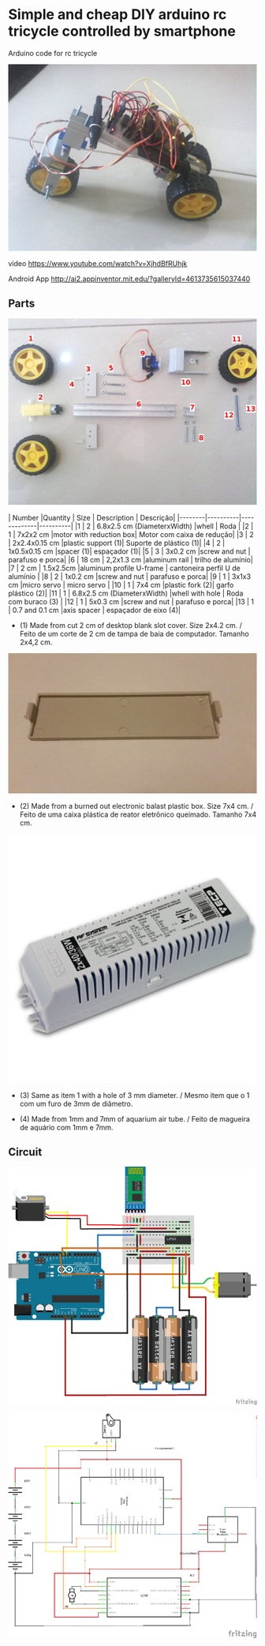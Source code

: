 
# Simple and cheap DIY arduino rc tricycle controlled by smartphone  


Arduino code for rc tricycle

![Tricycle](pictures/09.jpg?raw=true "Tricycle")


video    	     https://www.youtube.com/watch?v=XjhdBfRUhjk

Android App          http://ai2.appinventor.mit.edu/?galleryId=4613735615037440


## Parts



![Tricycle Parts](pictures/parts.jpg?raw=true "Tricycle Parts")

| Number |Quantity  | Size | Description | Descrição|
|--------|----------|-------------|----------|
|1       |    2     | 6.8x2.5 cm (DiameterxWidth)  |whell        | Roda     |
|2       |    1     | 7x2x2 cm      |motor with reduction box| Motor com caixa de redução|
|3       |    2     | 2x2.4x0.15 cm  |plastic support (1)| Suporte de plástico (1)|
|4       |    2     | 1x0.5x0.15 cm |spacer (1)| espaçador (1)|
|5       |    3     | 3x0.2 cm     |screw and nut | parafuso e porca|
|6       |   18 cm  | 2,2x1.3 cm     |aluminum rail | trilho de alumínio|
|7       |   2 cm   | 1.5x2.5cm     |aluminum profile U-frame | cantoneira perfil U de alumínio |
|8       |    2     | 1x0.2 cm     |screw and nut | parafuso e porca|
|9       |    1     | 3x1x3 cm     |micro servo | micro servo |
|10      |    1     | 7x4 cm     |plastic fork (2)| garfo plástico (2)|
|11      |    1     | 6.8x2.5 cm (DiameterxWidth)     |whell with hole | Roda com buraco (3) |
|12      |    1     | 5x0.3 cm     |screw and nut | parafuso e porca|
|13      |    1     | 0.7 and 0.1 cm     |axis spacer | espaçador de eixo (4)|



* (1) Made from cut 2 cm of desktop blank slot cover. Size 2x4.2 cm. / Feito de um corte de 2 cm de tampa de baia de computador. Tamanho 2x4,2 cm.

![slot cover](pictures/parts/blank_slot_cover.jpg?raw=true "slot cover")

* (2) Made from a burned out electronic balast plastic box. Size 7x4 cm. / Feito de uma caixa plástica de reator eletrônico queimado. Tamanho 7x4 cm.

![fork](pictures/parts/reactor.jpg?raw=true "reactor")

* (3) Same as item 1 with a hole of 3 mm diameter.  / Mesmo item que o 1 com um furo de 3mm de diâmetro.

* (4) Made from 1mm and 7mm of aquarium air tube. / Feito de magueira de aquário com 1mm e 7mm.



## Circuit

![Circuit](doc/tricycle_bb.png?raw=true "circuit")

![Schematic](doc/tricycle_sch.png?raw=true "schematic")
